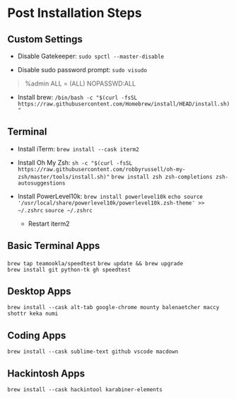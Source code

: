 # Post Installation Steps
## Custom Settings
* Disable Gatekeeper: `sudo spctl --master-disable`

* Disable sudo password prompt: `sudo visudo`
> %admin          ALL = (ALL) NOPASSWD:ALL

* Install brew: `/bin/bash -c "$(curl -fsSL https://raw.githubusercontent.com/Homebrew/install/HEAD/install.sh)"`
 

## Terminal
* Install iTerm: `brew install --cask iterm2`

* Install Oh My Zsh:
`sh -c "$(curl -fsSL https://raw.githubusercontent.com/robbyrussell/oh-my-zsh/master/tools/install.sh)"`
`brew install zsh zsh-completions zsh-autosuggestions` 

* Install PowerLevel10k:
`brew install powerlevel10k`
`echo source '/usr/local/share/powerlevel10k/powerlevel10k.zsh-theme' >> ~/.zshrc`
`source ~/.zshrc`

	* Restart iterm2

## Basic Terminal Apps
`brew tap teamookla/speedtest`
`brew update && brew upgrade`                                                                                                                           
`brew install git python-tk gh speedtest`

## Desktop Apps
`brew install --cask alt-tab google-chrome mounty balenaetcher maccy shottr keka numi`

## Coding Apps
`brew install --cask sublime-text github vscode macdown`

## Hackintosh Apps
`brew install --cask hackintool karabiner-elements`


